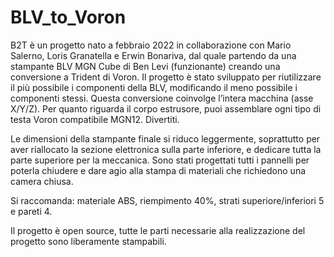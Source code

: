 # BLV_to_Voron

B2T è un progetto nato a febbraio 2022 in collaborazione con Mario Salerno, Loris Granatella e Erwin Bonariva, dal quale partendo da una stampante BLV MGN Cube di Ben Levi (funzionante) creando una conversione a Trident di Voron. Il progetto è stato sviluppato per riutilizzare il più possibile i componenti della BLV, modificando il meno possibile i componenti stessi. Questa conversione coinvolge l’intera macchina (asse X/Y/Z). Per quanto riguarda il corpo estrusore, puoi assemblare ogni tipo di testa Voron compatibile MGN12. Divertiti.

Le dimensioni della stampante finale si riduco leggermente, soprattutto per aver riallocato la sezione elettronica sulla parte inferiore, e dedicare tutta la parte superiore per la meccanica. Sono stati progettati tutti i pannelli per poterla chiudere e dare agio alla stampa di materiali che richiedono una camera chiusa.

Si raccomanda: materiale ABS, riempimento 40%, strati superiore/inferiori 5 e pareti 4. 
 
Il progetto è open source, tutte le parti necessarie alla realizzazione del progetto sono liberamente stampabili. 
